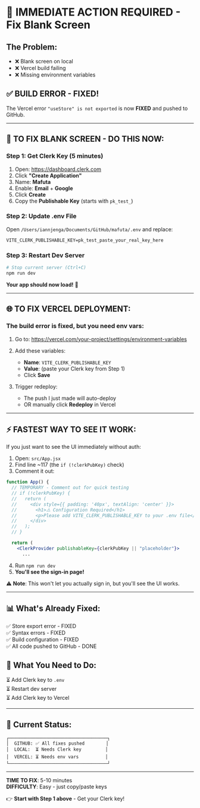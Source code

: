 # 🚨 IMMEDIATE ACTION REQUIRED - Fix Blank Screen

## The Problem:
- ❌ Blank screen on local
- ❌ Vercel build failing
- ❌ Missing environment variables

## ✅ BUILD ERROR - FIXED!
The Vercel error `"useStore" is not exported` is now **FIXED** and pushed to GitHub.

---

## 🎯 TO FIX BLANK SCREEN - DO THIS NOW:

### Step 1: Get Clerk Key (5 minutes)
1. Open: https://dashboard.clerk.com
2. Click **"Create Application"**
3. Name: **Mafuta**
4. Enable: **Email** + **Google**
5. Click **Create**
6. Copy the **Publishable Key** (starts with `pk_test_`)

### Step 2: Update .env File
Open `/Users/iannjenga/Documents/GitHub/mafuta/.env` and replace:

```env
VITE_CLERK_PUBLISHABLE_KEY=pk_test_paste_your_real_key_here
```

### Step 3: Restart Dev Server
```bash
# Stop current server (Ctrl+C)
npm run dev
```

**Your app should now load!** 🎉

---

## 🌐 TO FIX VERCEL DEPLOYMENT:

### The build error is fixed, but you need env vars:

1. Go to: https://vercel.com/your-project/settings/environment-variables

2. Add these variables:
   - **Name**: `VITE_CLERK_PUBLISHABLE_KEY`
   - **Value**: (paste your Clerk key from Step 1)
   - Click **Save**

3. Trigger redeploy:
   - The push I just made will auto-deploy
   - OR manually click **Redeploy** in Vercel

---

## ⚡ FASTEST WAY TO SEE IT WORK:

If you just want to see the UI immediately without auth:

1. Open: `src/App.jsx`
2. Find line ~117 (the `if (!clerkPubKey)` check)
3. Comment it out:
```jsx
function App() {
  // TEMPORARY - Comment out for quick testing
  // if (!clerkPubKey) {
  //   return (
  //     <div style={{ padding: '40px', textAlign: 'center' }}>
  //       <h1>⚠️ Configuration Required</h1>
  //       <p>Please add VITE_CLERK_PUBLISHABLE_KEY to your .env file</p>
  //     </div>
  //   );
  // }

  return (
    <ClerkProvider publishableKey={clerkPubKey || "placeholder"}>
      ...
```

4. Run `npm run dev`
5. **You'll see the sign-in page!**

⚠️ **Note**: This won't let you actually sign in, but you'll see the UI works.

---

## 📊 What's Already Fixed:

✅ Store export error - FIXED  
✅ Syntax errors - FIXED  
✅ Build configuration - FIXED  
✅ All code pushed to GitHub - DONE  

## 🔴 What You Need to Do:

⏳ Add Clerk key to `.env`  
⏳ Restart dev server  
⏳ Add Clerk key to Vercel  

---

## 🎯 Current Status:

```
┌─────────────────────────────────────┐
│  GITHUB: ✅ All fixes pushed        │
│  LOCAL:  ⏳ Needs Clerk key         │
│  VERCEL: ⏳ Needs env vars          │
└─────────────────────────────────────┘
```

---

**TIME TO FIX**: 5-10 minutes  
**DIFFICULTY**: Easy - just copy/paste keys  

👉 **Start with Step 1 above** - Get your Clerk key!
